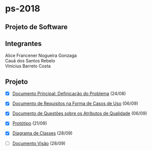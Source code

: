 # ps-2018

## Projeto de Software

## Integrantes

Alice Francener Nogueira Gonzaga  
Cauã dos Santos Rebelo  
Vinicius Barreto Costa  

## Projeto

- [x] [Documento Principal: Definicação do Problema](1-gestao/definicao-problema.pdf) (24/08)

- [x] [Documento de Requisitos na Forma de Casos de Uso](2-analise/modelo-descricao-caso-uso.pdf) (06/09)

- [x] [Documento de Questões sobre os Atributos de Qualidade](1-gestao/questoes-atributos-qualidade.pdf) (06/09)

- [x] [Protótipo](3-projeto/prototipo) (21/09)

- [x] [Diagrama de Classes](2-analise) (28/09)

- [ ] [Documento Visão](2-analise/template-documento-visao-sistema.docx) (28/09)
